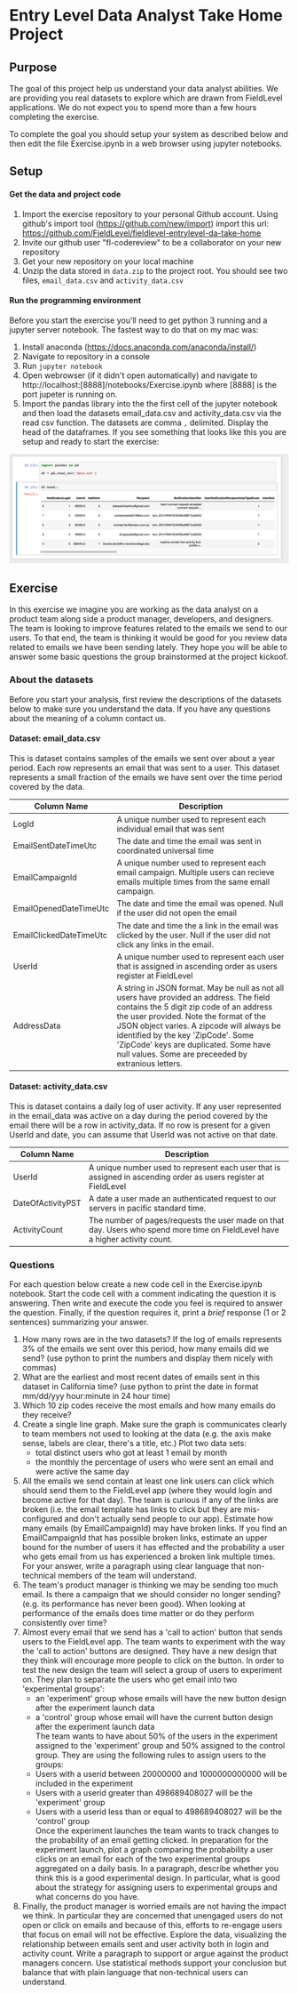 # Entry Level Data Analyst Take Home Project

## Purpose
The goal of this project help us understand your data analyst abilities.
We are providing you real datasets to explore which are drawn from FieldLevel applications.
We do not expect you to spend more than a few hours completing the exercise.

To complete the goal you should setup your system as described below and then edit the file Exercise.ipynb in a web browser using jupyter notebooks.

## Setup
#### Get the data and project code
1. Import the exercise repository to your personal Github account. Using github's import tool (https://github.com/new/import) import this url: https://github.com/FieldLevel/fieldlevel-entrylevel-da-take-home
1. Invite our github user "fl-codereview" to be a collaborator on your new repository
1. Get your new repository on your local machine
1. Unzip the data stored in `data.zip` to the project root. You should see two files, `email_data.csv` and `activity_data.csv`  

#### Run the programming environment
Before you start the exercise you'll need to get python 3 running and a jupyter server notebook.
The fastest way to do that on my mac was:

1. Install anaconda (https://docs.anaconda.com/anaconda/install/)
1. Navigate to repository in a console
1. Run `jupyter notebook`
1. Open webrowser (if it didn't open automatically) and navigate to http://localhost:[8888]/notebooks/Exercise.ipynb where [8888] is the port jupeter is running on.
1. Import the pandas library into the the first cell of the jupyter notebook and then load the datasets email_data.csv and activity_data.csv via the read csv function. The datasets are comma `,` delimited. Display the head of the dataframes. If you see something that looks like this you are setup and ready to start the exercise:

![Complete Setup](docs/SetupCompleteScreenShot.png)

## Exercise
In this exercise we imagine you are working as the data analyst on a product team along side a product manager, developers, and designers. The team is looking to improve features related to the emails we send to our users. To that end, the team is thinking it would be good for you review data related to emails we have been sending lately. They hope you will be able to answer some basic questions the group brainstormed at the project kickoof.

### About the datasets
Before you start your analysis, first review the descriptions of the datasets below to make sure you understand the data. If you have any questions about the meaning of a column contact us.
#### Dataset: email_data.csv
This is dataset contains samples of the emails we sent over about a year period. Each row represents an email that was sent to a user. This dataset represents a small fraction of the emails we have sent over the time period covered by the data.

Column Name | Description
--- | ---
LogId | A unique number used to represent each individual email that was sent
EmailSentDateTimeUtc | The date and time the email was sent in coordinated universal time
EmailCampaignId | A unique number used to represent each email campaign. Multiple users can recieve emails multiple times from the same email campaign.
EmailOpenedDateTimeUtc | The date and time the email was opened. Null if the user did not open the email
EmailClickedDateTimeUtc | The date and time the a link in the email was clicked by the user. Null if the user did not click any links in the email.
UserId | A unique number used to represent each user that is assigned in ascending order as users register at FieldLevel
AddressData | A string in JSON format. May be null as not all users have provided an address. The field contains the 5 digit zip code of an address the user provided. Note the format of the JSON object varies. A zipcode will always be identified by the key 'ZipCode'. Some 'ZipCode' keys are duplicated. Some have null values. Some are preceeded by extranious letters.

#### Dataset: activity_data.csv
This is dataset contains a daily log of user activity. If any user represented in the email_data was active on a day during the period covered by the email there will be a row in activity_data. If no row is present for a given UserId and date, you can assume that UserId was not active on that date. 

Column Name | Description
--- | ---
UserId | A unique number used to represent each user that is assigned in ascending order as users register at FieldLevel
DateOfActivityPST | A date a user made an authenticated request to our servers in pacific standard time.
ActivityCount | The number of pages/requests the user made on that day. Users who spend more time on FieldLevel have a higher activity count.

### Questions
For each question below create a new code cell in the Exercise.ipynb notebook. Start the code cell with a comment indicating the question it is answering. Then write and execute the code you feel is required to answer the question. Finally, if the question requires it, print a _brief_ response (1 or 2 sentences) summarizing your answer.
1. How many rows are in the two datasets? 
If the log of emails represents 3% of the emails we sent over this period, how many emails did we send?
(use python to print the numbers and display them nicely with commas)
1. What are the earliest and most recent dates of emails sent in this dataset in California time? (use python to print the date in format mm/dd/yyy hour:minute in 24 hour time)
1. Which 10 zip codes receive the most emails and how many emails do they receive?
1. Create a single line graph. 
Make sure the graph is communicates clearly to team members not used to looking at the data (e.g. the axis make sense, labels are clear, there's a title, etc.)
Plot two data sets: 
    - total distinct users who got at least 1 email by month
    - the monthly the percentage of users who were sent an email and were active the same day
1. All the emails we send contain at least one link users can click which should send them to the FieldLevel app (where they would login and become active for that day).
The team is curious if any of the links are broken (i.e. the email template has links to click but they are mis-configured and don't actually send people to our app).
Estimate how many emails (by EmailCampaignId) may have broken links.
If you find an EmailCampaignId that has possible broken links, estimate an upper bound for the number of users it has effected and the probability a user who gets email from us has experienced a broken link multiple times.
For your answer, write a paragraph using clear language that non-technical members of the team will understand.
1. The team's product manager is thinking we may be sending too much email. 
Is there a campaign that we should consider no longer sending? (e.g. its performance has never been good).
When looking at performance of the emails does time matter or do they perform consistently over time?
1. Almost every email that we send has a 'call to action' button that sends users to the FieldLevel app.
The team wants to experiment with the way the 'call to action' buttons are designed.
They have a new design that they think will encourage more people to click on the button.
In order to test the new design the team will select a group of users to experiment on.
They plan to separate the users who get email into two 'experimental groups':
    - an 'experiment' group whose emails will have the new button design after the experiment launch data
    - a 'control' group whose email will have the current button design after the experiment launch data    
The team wants to have about 50% of the users in the experiment assigned to the 'experiment' group and 50% assigned to the control group.
They are using the following rules to assign users to the groups:
    - Users with a userid between 20000000 and 1000000000000 will be included in the experiment
    - Users with a userid greater than 498689408027 will be the 'experiment' group
    - Users with a userid less than or equal to 498689408027 will be the 'control' group    
Once the experiment launches the team wants to track changes to the probability of an email getting clicked.
In preparation for the experiment launch, plot a graph comparing the probability a user clicks on an email for each of the two experimental groups aggregated on a daily basis.
In a paragraph, describe whether you think this is a good experimental design.
In particular, what is good about the strategy for assigning users to experimental groups and what concerns do you have.
1. Finally, the product manager is worried emails are not having the impact we think.
In particular they are concerned that unengaged users do not open or click on emails and because of this, efforts to re-engage users that focus on email will not be effective.
Explore the data, visualizing the relationship between emails sent and user activity both in login and activity count.
Write a paragraph to support or argue against the product managers concern.
Use statistical methods support your conclusion but balance that with plain language that non-technical users can understand.
